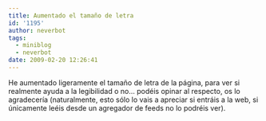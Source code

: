 ```yaml
---
title: Aumentado el tamaño de letra
id: '1195'
author: neverbot
tags:
  - miniblog
  - neverbot
date: 2009-02-20 12:26:41
---
```


He aumentado ligeramente el tamaño de letra de la página, para ver si realmente ayuda a la legibilidad o no... podéis opinar al respecto, os lo agradecería (naturalmente, esto sólo lo vais a apreciar si entráis a la web, si únicamente leéis desde un agregador de feeds no lo podréis ver).